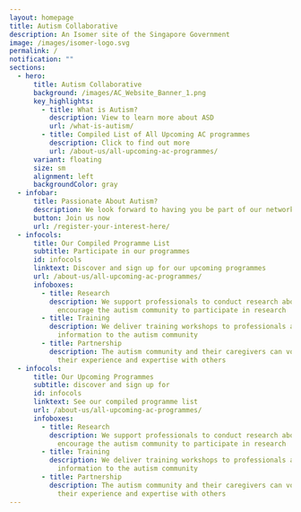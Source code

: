 ```yaml
---
layout: homepage
title: Autism Collaborative
description: An Isomer site of the Singapore Government
image: /images/isomer-logo.svg
permalink: /
notification: ""
sections:
  - hero:
      title: Autism Collaborative
      background: /images/AC_Website_Banner_1.png
      key_highlights:
        - title: What is Autism?
          description: View to learn more about ASD
          url: /what-is-autism/
        - title: Compiled List of All Upcoming AC programmes
          description: Click to find out more
          url: /about-us/all-upcoming-ac-programmes/
      variant: floating
      size: sm
      alignment: left
      backgroundColor: gray
  - infobar:
      title: Passionate About Autism?
      description: We look forward to having you be part of our network
      button: Join us now
      url: /register-your-interest-here/
  - infocols:
      title: Our Compiled Programme List
      subtitle: Participate in our programmes
      id: infocols
      linktext: Discover and sign up for our upcoming programmes
      url: /about-us/all-upcoming-ac-programmes/
      infoboxes:
        - title: Research
          description: We support professionals to conduct research about autism and
            encourage the autism community to participate in research
        - title: Training
          description: We deliver training workshops to professionals and bring
            information to the autism community
        - title: Partnership
          description: The autism community and their caregivers can volunteer to share
            their experience and expertise with others
  - infocols:
      title: Our Upcoming Programmes
      subtitle: discover and sign up for
      id: infocols
      linktext: See our compiled programme list
      url: /about-us/all-upcoming-ac-programmes/
      infoboxes:
        - title: Research
          description: We support professionals to conduct research about autism and
            encourage the autism community to participate in research
        - title: Training
          description: We deliver training workshops to professionals and bring
            information to the autism community
        - title: Partnership
          description: The autism community and their caregivers can volunteer to share
            their experience and expertise with others
---
```

